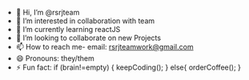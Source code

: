 - 👋 Hi, I’m @rsrjteam
- 👀 I’m interested in collaboration with team
- 🌱 I’m currently learning reactJS
- 💞️ I’m looking to collaborate on new Projects
- 📫 How to reach me- email: rsrjteamwork@gmail.com
- 😄 Pronouns: they/them
- ⚡ Fun fact:
              if (brain!=empty)
                {
                   keepCoding();
                }
                else{
                   orderCoffee();
                }

<!---
rsrjteam/rsrjteam is a ✨ special ✨ repository because its `README.md` (this file) appears on your GitHub profile.
You can click the Preview link to take a look at your changes.
--->

